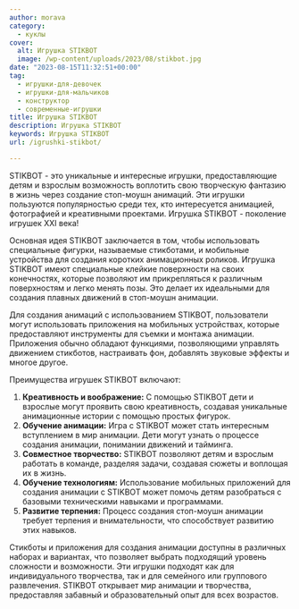 ```yaml
---
author: morava
category:
  - куклы
cover:
  alt: Игрушка STIKBOT
  image: /wp-content/uploads/2023/08/stikbot.jpg
date: "2023-08-15T11:32:51+00:00"
tag:
  - игрушки-для-девочек
  - игрушки-для-мальчиков
  - конструктор
  - современные-игрушки
title: Игрушка STIKBOT
description: Игрушка STIKBOT
keywords: Игрушка STIKBOT
url: /igrushki-stikbot/

---
```

STIKBOT - это уникальные и интересные игрушки, предоставляющие детям и взрослым возможность воплотить свою творческую фантазию в жизнь через создание стоп-моушн анимаций. Эти игрушки пользуются популярностью среди тех, кто интересуется анимацией, фотографией и креативными проектами. Игрушка STIKBOT - поколение игрушек XXI века!

Основная идея STIKBOT заключается в том, чтобы использовать специальные фигурки, называемые стикботами, и мобильные устройства для создания коротких анимационных роликов. Игрушка STIKBOT имеют специальные клейкие поверхности на своих конечностях, которые позволяют им прикрепляться к различным поверхностям и легко менять позы. Это делает их идеальными для создания плавных движений в стоп-моушн анимации.

Для создания анимаций с использованием STIKBOT, пользователи могут использовать приложения на мобильных устройствах, которые предоставляют инструменты для съемки и монтажа анимации. Приложения обычно обладают функциями, позволяющими управлять движением стикботов, настраивать фон, добавлять звуковые эффекты и многое другое.

Преимущества игрушек STIKBOT включают:

1. **Креативность и воображение:** С помощью STIKBOT дети и взрослые могут проявить свою креативность, создавая уникальные анимационные истории с помощью простых фигурок.
1. **Обучение анимации:** Игра с STIKBOT может стать интересным вступлением в мир анимации. Дети могут узнать о процессе создания анимации, понимании движений и тайминга.
1. **Совместное творчество:** STIKBOT позволяют детям и взрослым работать в команде, разделяя задачи, создавая сюжеты и воплощая их в жизнь.
1. **Обучение технологиям:** Использование мобильных приложений для создания анимации с STIKBOT может помочь детям разобраться с базовыми техническими навыками и программами.
1. **Развитие терпения:** Процесс создания стоп-моушн анимации требует терпения и внимательности, что способствует развитию этих навыков.

Стикботы и приложения для создания анимации доступны в различных наборах и вариантах, что позволяет выбрать подходящий уровень сложности и возможности. Эти игрушки подходят как для индивидуального творчества, так и для семейного или группового развлечения. STIKBOT открывает мир анимации и творчества, предоставляя забавный и образовательный опыт для всех возрастов.
